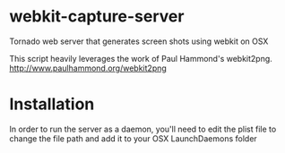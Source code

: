 webkit-capture-server
=====================

Tornado web server that generates screen shots using webkit on OSX

This script heavily leverages the work of Paul Hammond's webkit2png.
http://www.paulhammond.org/webkit2png


Installation
=====================
In order to run the server as a daemon, you'll need to edit the plist file to change the file path and add it to your OSX LaunchDaemons folder
